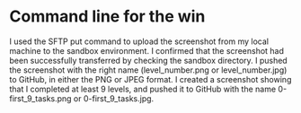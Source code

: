 # Command line for the win

I used the SFTP put command to upload the screenshot from my local machine to the sandbox environment.
I confirmed that the screenshot had been successfully transferred by checking the sandbox directory.
I pushed the screenshot with the right name (level_number.png or level_number.jpg) to GitHub, in either the PNG or JPEG format.
I created a screenshot showing that I completed at least 9 levels, and pushed it to GitHub with the name 0-first_9_tasks.png or 0-first_9_tasks.jpg.
